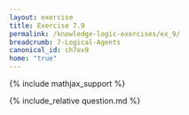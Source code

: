 ```yaml
---
layout: exercise
title: Exercise 7.9
permalink: /knowledge-logic-exercises/ex_9/
breadcrumb: 7-Logical-Agents
canonical_id: ch7ex9
home: "true"
---
```


{% include mathjax_support %}


<div id="hiddden">{% include_relative question.md %}</div>